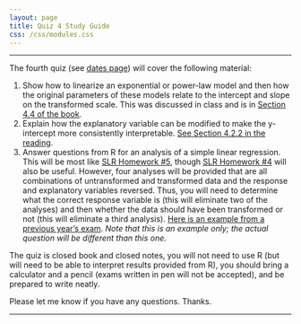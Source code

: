 ```yaml
---
layout: page
title: Quiz 4 Study Guide
css: /css/modules.css
---
```


----

The fourth quiz (see [dates page](../Dates-Current)) will cover the following material:

1. Show how to linearize an exponential or power-law model and then how the original parameters of these models relate to the intercept and slope on the transformed scale. This was discussed in class and is in [Section 4.4 of the book](http://derekogle.com/NCMTH207/book/Simple%20Linear%20Regression.pdf).
1. Explain how the explanatory variable can be modified to make the y-intercept more consistently interpretable. [See Section 4.2.2 in the reading](http://derekogle.com/NCMTH207/book/Simple%20Linear%20Regression.pdf).
1. Answer questions from R for an analysis of a simple linear regression. This will be most like [SLR Homework #5](../../modules/SLRegression/HW5), though [SLR Homework #4](../../modules/SLRegression/HW4) will also be useful. However, four analyses will be provided that are all combinations of untransformed and transformed data and the response and explanatory variables reversed. Thus, you will need to determine what the correct response variable is (this will eliminate two of the analyses) and then whether the data should have been transformed or not (this will eliminate a third analysis). [Here is an example from a previous year’s exam](Q4_Example.pdf). *Note that this is an example only; the actual question will be different than this one.*

The quiz is closed book and closed notes, you will not need to use R (but will need to be able to interpret results provided from R), you should bring a calculator and a pencil (exams written in pen will not be accepted), and be prepared to write neatly.

Please let me know if you have any questions. Thanks.

----
